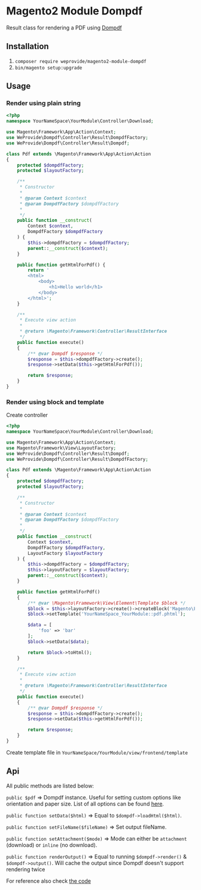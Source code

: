 # Magento2 Module Dompdf

Result class for rendering a PDF using [Dompdf](https://github.com/dompdf/dompdf)

## Installation

1. `composer require weprovide/magento2-module-dompdf`
2. `bin/magento setup:upgrade`

## Usage

### Render using plain string

```php
<?php
namespace YourNameSpace\YourModule\Controller\Download;

use Magento\Framework\App\Action\Context;
use WeProvide\Dompdf\Controller\Result\DompdfFactory;
use WeProvide\Dompdf\Controller\Result\Dompdf;

class Pdf extends \Magento\Framework\App\Action\Action
{
    protected $dompdfFactory;
    protected $layoutFactory;

    /**
     * Constructor
     *
     * @param Context $context
     * @param DompdfFactory $dompdfFactory
     *
     */
    public function __construct(
        Context $context,
        DompdfFactory $dompdfFactory
    ) {
        $this->dompdfFactory = $dompdfFactory;
        parent::__construct($context);
    }

    public function getHtmlForPdf() {
        return '
        <html>
            <body>
                <h1>Hello world</h1>
            </body>
        </html>';
    }

    /**
     * Execute view action
     *
     * @return \Magento\Framework\Controller\ResultInterface
     */
    public function execute()
    {
        /** @var Dompdf $response */
        $response = $this->dompdfFactory->create();
        $response->setData($this->getHtmlForPdf());

        return $response;
    }
}
```

### Render using block and template

Create controller

```php
<?php
namespace YourNameSpace\YourModule\Controller\Download;

use Magento\Framework\App\Action\Context;
use Magento\Framework\View\LayoutFactory;
use WeProvide\Dompdf\Controller\Result\Dompdf;
use WeProvide\Dompdf\Controller\Result\DompdfFactory;

class Pdf extends \Magento\Framework\App\Action\Action
{
    protected $dompdfFactory;
    protected $layoutFactory;

    /**
     * Constructor
     *
     * @param Context $context
     * @param DompdfFactory $dompdfFactory
     *
     */
    public function __construct(
        Context $context,
        DompdfFactory $dompdfFactory,
        LayoutFactory $layoutFactory
    ) {
        $this->dompdfFactory = $dompdfFactory;
        $this->layoutFactory = $layoutFactory;
        parent::__construct($context);
    }

    public function getHtmlForPdf()
    {
        /** @var \Magento\Framework\View\Element\Template $block */
        $block = $this->layoutFactory->create()->createBlock('Magento\Framework\View\Element\Template');
        $block->setTemplate('YourNameSpace_YourModule::pdf.phtml');

        $data = [
            'foo' => 'bar'
        ];
        $block->setData($data);

        return $block->toHtml();
    }

    /**
     * Execute view action
     *
     * @return \Magento\Framework\Controller\ResultInterface
     */
    public function execute()
    {
        /** @var Dompdf $response */
        $response = $this->dompdfFactory->create();
        $response->setData($this->getHtmlForPdf());

        return $response;
    }
}
```

Create template file in `YourNameSpace/YourModule/view/frontend/template`

## Api

All public methods are listed below:

`public $pdf` => Dompdf instance. Useful for setting custom options like orientation and paper size. List of all options can be found [here](https://github.com/dompdf/dompdf/wiki/Usage#method-summary).

`public function setData($html)` => Equal to `$dompdf->loadHtml($html)`.

`public function setFileName($fileName)` => Set output fileName.

`public function setAttachment($mode)` => Mode can either be `attachment` (download) or `inline` (no download).

`public function renderOutput()` => Equal to running `$dompdf->render()` & `$dompdf->output()`. Will cache the output since Dompdf doesn't support rendering twice

For reference also check [the code](Controller/Result/Dompdf.php)
